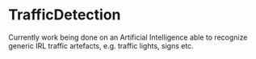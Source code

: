 # TrafficDetection
Currently work being done on an Artificial Intelligence able to recognize generic IRL traffic artefacts, e.g. traffic lights, signs etc.
